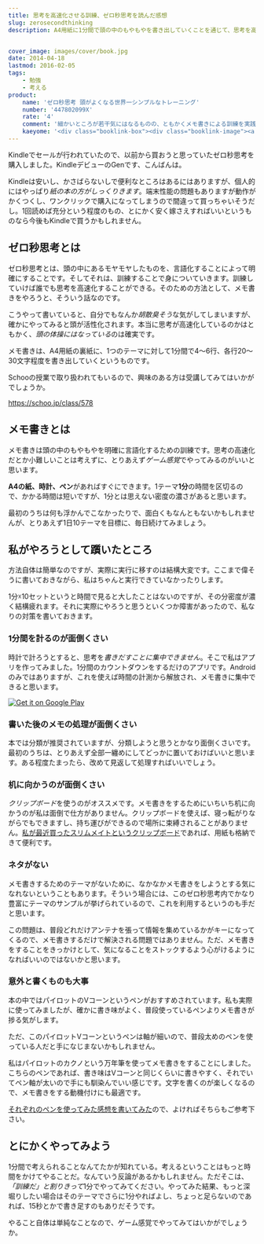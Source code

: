 ```yaml
---
title: 思考を高速化させる訓練、ゼロ秒思考を読んだ感想
slug: zerosecondthinking
description: A4用紙に1分間で頭の中のもやもやを書き出していくことを通じて、思考を高速化する訓練をしようという本です。頭の中で考えているだけだと、同じ所をぐるぐるしているだけで先に進みませんが、紙に書き出すことで思考が先へと進みます。


cover_image: images/cover/book.jpg
date: 2014-04-18
lastmod: 2016-02-05
tags: 
    - 勉強
    - 考える
product:
    name: 'ゼロ秒思考 頭がよくなる世界一シンプルなトレーニング'
    number: '447802099X'
    rate: '4'
    comment: '細かいところが若干気にはなるものの、ともかくメモ書きによる訓練を実践してみよう。'
    kaeyome: '<div class="booklink-box"><div class="booklink-image"><a href="http://www.amazon.co.jp/exec/obidos/asin/447802099X/illusionspace-22/" rel="nofollow" target="_blank"><img src="http://ecx.images-amazon.com/images/I/41mFGNSxZvL._SL160_.jpg" style="border: none;" /></a></div><div class="booklink-info"><div class="booklink-name"><a href="http://www.amazon.co.jp/exec/obidos/asin/447802099X/illusionspace-22/" rel="nofollow" target="_blank">ゼロ秒思考  頭がよくなる世界一シンプルなトレーニング</a><div class="booklink-powered-date">posted with <a href="http://yomereba.com" rel="nofollow" target="_blank">ヨメレバ</a></div></div><div class="booklink-detail">赤羽 雄二 ダイヤモンド社 2013-12-20    </div><div class="booklink-link2"><div class="shoplinkamazon"><a href="http://www.amazon.co.jp/exec/obidos/asin/447802099X/illusionspace-22/" rel="nofollow" target="_blank" title="アマゾン" >Amazonで購入</a></div><div class="shoplinkrakuten"><a href="http://hb.afl.rakuten.co.jp/hgc/11acbc01.369b1bf6.11acbc02.cabf9fe9/?pc=http%3A%2F%2Fbooks.rakuten.co.jp%2Frb%2F12570596%2F%3Fscid%3Daf_ich_link_urltxt%26m%3Dhttp%3A%2F%2Fm.rakuten.co.jp%2Fev%2Fbook%2F" rel="nofollow" target="_blank" title="楽天ブックス" >楽天ブックスで購入</a></div>                         <div class="shoplinkkino"><a href="http://ck.jp.ap.valuecommerce.com/servlet/referral?sid=3085416&pid=882196163&vc_url=http%3A%2F%2Fwww.kinokuniya.co.jp%2Ff%2Fdsg-01-9784478020999" target="_blank" title="kino" >紀伊國屋書店で購入<img src="http://ad.jp.ap.valuecommerce.com/servlet/gifbanner?sid=3085416&pid=882196163" height="1" width="1" border="0"></a></div>                   </div></div><div class="booklink-footer"></div></div>'
---
```


Kindleでセールが行われていたので、以前から買おうと思っていたゼロ秒思考を購入しました。KindleデビューのGenです、こんばんは。

Kindleは安いし、かさばらないしで便利なところはあるにはありますが、個人的にはやっぱり<em>紙の本の方がしっくりきます</em>。端末性能の問題もありますが動作がかくつくし、ワンクリックで購入になってしまうので間違って買っちゃいそうだし。1回読めば充分という程度のもの、とにかく安く嫁さえすればいいというものなら今後もKindleで買うかもしれません。


## ゼロ秒思考とは


ゼロ秒思考とは、頭の中にあるモヤモヤしたものを、言語化することによって明確にすることです。そしてそれは、訓練することで身についていきます。訓練していけば誰でも思考を高速化することができる。そのための方法として、メモ書きをやろうと、そういう話なのです。

こうやって書いていると、自分でもなんか<em>胡散臭そう</em>な気がしてしまいますが、確かにやってみると頭が活性化されます。本当に思考が高速化しているのかはともかく、<em>頭の体操にはなっている</em>のは確実です。

メモ書きは、A4用紙の裏紙に、1つのテーマに対して1分間で4〜6行、各行20〜30文字程度を書き出していくというものです。

Schooの授業で取り扱われてもいるので、興味のある方は受講してみてはいかがでしょうか。

<a href="https://schoo.jp/class/578" target="_blank">https://schoo.jp/class/578</a>


## メモ書きとは


メモ書きは頭の中のもやもやを明確に言語化するための訓練です。思考の高速化だとか小難しいことは考えずに、とりあえず<em>ゲーム感覚</em>でやってみるのがいいと思います。

<strong>A4の紙、時計、ペン</strong>があればすぐにできます。1テーマ<strong>1分</strong>の時間を区切るので、かかる時間は短いですが、1分とは思えない密度の濃さがあると思います。

最初のうちは何も浮かんでこなかったりで、面白くもなんともないかもしれませんが、とりあえず1日10テーマを目標に、毎日続けてみましょう。


## 私がやろうとして躓いたところ


方法自体は簡単なのですが、実際に実行に移すのは結構大変です。ここまで偉そうに書いておきながら、私はちゃんと実行できていなかったりします。

1分☓10セットというと時間で見ると大したことはないのですが、その分密度が濃く結構疲れます。それに実際にやろうと思うといくつか障害があったので、私なりの対策を書いておきます。


### 1分間を計るのが面倒くさい


時計で計ろうとすると、思考を<em>書きだすことに集中できません</em>。そこで私はアプリを作ってみました。1分間のカウントダウンをするだけのアプリです。Androidのみではありますが、これを使えば時間の計測から解放され、メモ書きに集中できると思います。

<a href="https://play.google.com/store/apps/details?id=jp.gen.gcreate.zerosecondthinking.app">
  <img alt="Get it on Google Play" src="https://play.google.com/intl/en_us/badges/images/generic/en-play-badge.png" />
</a>


### 書いた後のメモの処理が面倒くさい


本では分類が推奨されていますが、分類しようと思うとかなり面倒くさいです。最初のうちは、とりあえず全部一纏めにしてどっかに置いておけばいいと思います。ある程度たまったら、改めて見返して処理すればいいでしょう。


### 机に向かうのが面倒くさい


<em>クリップボード</em>を使うのがオススメです。メモ書きをするためにいちいち机に向かうのが私は面倒で仕方がありません。クリップボードを使えば、寝っ転がりながらでもできますし、持ち運びができるので場所に束縛されることがありません。<a href="https://wantit.gcreate.jp/slimmate/" title="収納できるクリップボード、サンダース スリムメイトを買ってみた">私が最近買ったスリムメイトというクリップボード</a>であれば、用紙も格納できて便利です。


### ネタがない


メモ書きするためのテーマがないために、なかなかメモ書きをしようとする気になれないということもあります。そういう場合には、このゼロ秒思考内でかなり豊富にテーマのサンプルが挙げられているので、これを利用するというのも手だと思います。

この問題は、普段どれだけアンテナを張って情報を集めているかがキーになってくるので、メモ書きするだけで解決される問題ではありません。ただ、メモ書きをすることをきっかけとして、気になることをストックするよう心がけるようになればいいのではないかと思います。


### 意外と書くものも大事


本の中ではパイロットのVコーンというペンがおすすめされています。私も実際に使ってみましたが、確かに書き味がよく、普段使っているペンよりメモ書きが捗る気がします。

ただ、このパイロットVコーンというペンは軸が細いので、普段太めのペンを使っている人だと手になじまないかもしれません。

私はパイロットのカクノという万年筆を使ってメモ書きをすることにしました。こちらのペンであれば、書き味はVコーンと同じくらいに書きやすく、それでいてペン軸が太いので手にも馴染んでいい感じです。文字を書くのが楽しくなるので、メモ書きをする動機付けにも最適です。

<a href="https://wantit.gcreate.jp/ballpen-vcorn/" title="筆記用具書き比べの巻　噂のボールペン、Vコーンを試してみた">それぞれのペンを使ってみた感想を書いてみた</a>ので、よければそちらもご参考下さい。


## とにかくやってみよう


1分間で考えられることなんてたかが知れている。考えるということはもっと時間をかけてやることだ。なんていう反論があるかもしれません。ただそこは、<em>「訓練だ」と割りきって</em>1分でやってみてください。やってみた結果、もっと深堀りしたい場合はそのテーマでさらに1分やればよし、ちょっと足らないのであれば、15秒とかで書き足すのもありだそうです。

やること自体は単純なことなので、ゲーム感覚でやってみてはいかがでしょうか。


  